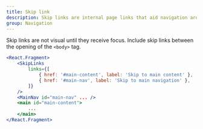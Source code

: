 ```yaml
---
title: Skip link
description: Skip links are internal page links that aid navigation around a page. They are detected by screen readers and help users quickly jump to and over content on the page.
group: Navigation
---
```


Skip links are not visual until they receive focus. Include skip links between the opening of the `<body>` tag.

```jsx
<React.Fragment>
	<SkipLinks
		links={[
			{ href: '#main-content', label: 'Skip to main content' },
			{ href: '#main-nav', label: 'Skip to main navigation' },
		]}
	/>
	<MainNav id="main-nav" ... />
	<main id="main-content">
		...
	</main>
</React.Fragment>
```
